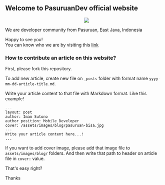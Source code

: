 ## Welcome to PasuruanDev official website

<img src="https://avatars2.githubusercontent.com/u/36590366?s=200&v=4" style="margin-left: 50%;">

We are developer community from Pasuruan, East Java, Indonesia

Happy to see you! <br>
You can know who we are by visiting this [link](https://pasuruandev.github.io)

### How to contribute an article on this website?

First, please fork this repository.

To add new article, create new file on `_posts` folder with format name `yyyy-mm-dd-article-title.md`.

Write your article content to that file with Markdown format. Like this example!

```
---
layout: post
author: Imam Sutono
author_position: Mobile Developer
cover: /assets/images/blog/pasuruan-bisa.jpg
---
Write your article content here...!
...
```

If you want to add cover image, please add that image file to `assets/images/blog/` folders.
And then write that path to header on article file in `cover:` value.

That's easy right?

Thanks
